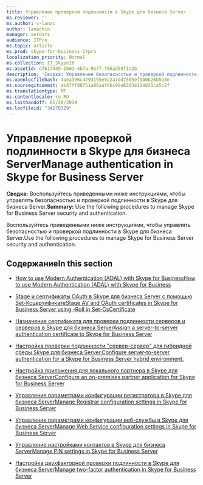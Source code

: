 ```yaml
---
title: Управление проверкой подлинности в Skype для бизнеса Server
ms.reviewer: ''
ms.author: v-lanac
author: lanachin
manager: serdars
audience: ITPro
ms.topic: article
ms.prod: skype-for-business-itpro
localization_priority: Normal
ms.collection: IT_Skype16
ms.assetid: d7b17445-1b01-4b7a-9b7f-f86ad59f1a2b
description: 'Сводка: Управление безопасностью и проверкой подлинности в Skype для бизнеса Server с помощью описанных ниже процедур.'
ms.openlocfilehash: 4aea396c4793195e9a2a7dd7505ef9b0b26b5b3e
ms.sourcegitcommit: ab47ff88f51a96aaf8bc99a6303e114d41ca5c2f
ms.translationtype: MT
ms.contentlocale: ru-RU
ms.lasthandoff: 05/20/2019
ms.locfileid: "34278329"
---
```

# <a name="manage-authentication-in-skype-for-business-server"></a><span data-ttu-id="6cb08-103">Управление проверкой подлинности в Skype для бизнеса Server</span><span class="sxs-lookup"><span data-stu-id="6cb08-103">Manage authentication in Skype for Business Server</span></span>
 
<span data-ttu-id="6cb08-104">**Сводка:** Воспользуйтесь приведенными ниже инструкциями, чтобы управлять безопасностью и проверкой подлинности в Skype для бизнеса Server.</span><span class="sxs-lookup"><span data-stu-id="6cb08-104">**Summary:** Use the following procedures to manage Skype for Business Server security and authentication.</span></span>
  
<span data-ttu-id="6cb08-105">Воспользуйтесь приведенными ниже инструкциями, чтобы управлять безопасностью и проверкой подлинности в Skype для бизнеса Server.</span><span class="sxs-lookup"><span data-stu-id="6cb08-105">Use the following procedures to manage Skype for Business Server security and authentication.</span></span>
  
## <a name="in-this-section"></a><span data-ttu-id="6cb08-106">Содержание</span><span class="sxs-lookup"><span data-stu-id="6cb08-106">In this section</span></span>

- [<span data-ttu-id="6cb08-107">How to use Modern Authentication (ADAL) with Skype for Business</span><span class="sxs-lookup"><span data-stu-id="6cb08-107">How to use Modern Authentication (ADAL) with Skype for Business</span></span>](use-adal.md)
    
- [<span data-ttu-id="6cb08-108">Stage и сертификаты OAuth в Skype для бизнеса Server с помощью Set-Ксцертификате</span><span class="sxs-lookup"><span data-stu-id="6cb08-108">Stage AV and OAuth certificates in Skype for Business Server using -Roll in Set-CsCertificate</span></span>](stage-av-and-oauth-certificates.md)
    
- [<span data-ttu-id="6cb08-109">Назначение сертификата для проверки подлинности серверов и серверов в Skype для бизнеса Server</span><span class="sxs-lookup"><span data-stu-id="6cb08-109">Assign a server-to-server authentication certificate to Skype for Business Server</span></span>](assign-a-server-to-server-certificate.md)

- [<span data-ttu-id="6cb08-110">Настройка проверки подлинности "сервер-сервер" для гибридной среды Skype для бизнеса Server.</span><span class="sxs-lookup"><span data-stu-id="6cb08-110">Configure server-to-server authentication for a Skype for Business Server hybrid environment.</span></span>](configure-a-hybrid-environment.md)

- [<span data-ttu-id="6cb08-111">Настройка приложения для локального партнера в Skype для бизнеса Server</span><span class="sxs-lookup"><span data-stu-id="6cb08-111">Configure an on-premises partner application for Skype for Business Server</span></span>](configure-an-on-premises-partner-app.md)
    
- [<span data-ttu-id="6cb08-112">Управление параметрами конфигурации регистратора в Skype для бизнеса Server</span><span class="sxs-lookup"><span data-stu-id="6cb08-112">Manage Registrar configuration settings in Skype for Business Server</span></span>](registrar-configuration-settings.md)
    
- [<span data-ttu-id="6cb08-113">Управление параметрами конфигурации веб-службы в Skype для бизнеса Server</span><span class="sxs-lookup"><span data-stu-id="6cb08-113">Manage Web Service configuration settings in Skype for Business Server</span></span>](web-service-configuration-settings.md)
    
- [<span data-ttu-id="6cb08-114">Управление настройками контактов в Skype для бизнеса Server</span><span class="sxs-lookup"><span data-stu-id="6cb08-114">Manage PIN settings in Skype for Business Server</span></span>](pin-settings.md)
    
- [<span data-ttu-id="6cb08-115">Настройка двухфакторной проверки подлинности в Skype для бизнеса Server</span><span class="sxs-lookup"><span data-stu-id="6cb08-115">Manage two-factor authentication in Skype for Business Server</span></span>](two-factor-authentication.md)
    

